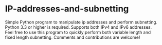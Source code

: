 # IP-addresses-and-subnetting
Simple Python program to manipulate ip addresses and perform subnetting.
Python 3.3 or higher is required.
Supports both IPv4 and IPv6 addresses.
Feel free to use this program to quickly perform both variable length and fixed length subnetting.
Comments and contributions are welcome!
